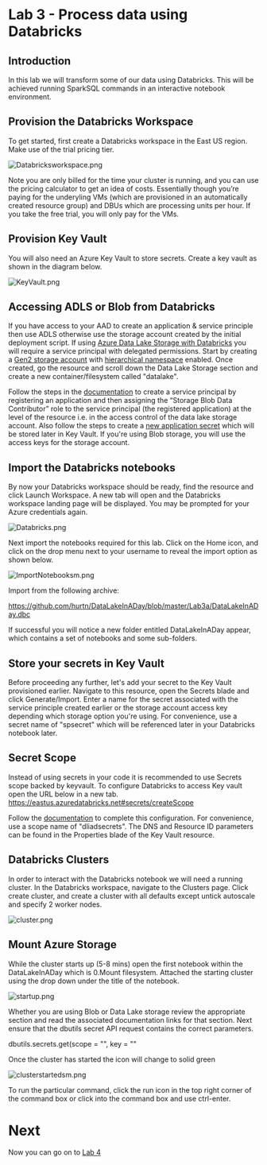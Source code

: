 # Lab 3 - Process data using Databricks

## Introduction

In this lab we will transform some of our data using Databricks. This will be achieved running SparkSQL commands in an interactive notebook environment. 

## Provision the Databricks Workspace

To get started, first create a Databricks workspace in the East US region. Make use of the trial pricing tier. 

![Databricksworkspace.png](images/Databricksworkspace.png)

Note you are only billed for the time your cluster is running, and you can use the pricing calculator to get an idea of costs. Essentially though you’re paying for the underyling VMs (which are provisioned in an automatically created resource group) and DBUs which are processing units per hour. If you take the free trial, you will only pay for the VMs.

## Provision Key Vault
 
You will also need an Azure Key Vault to store secrets. Create a key vault as shown in the diagram below.

![KeyVault.png](images/KeyVault.png)

## Accessing ADLS or Blob from Databricks

If you have access to your AAD to create an application & service principle then use ADLS otherwise use the storage account created by the initial deployment script. If using [Azure Data Lake Storage with Databricks](https://docs.databricks.com/spark/latest/data-sources/azure/azure-datalake-gen2.html#azure-data-lake-storage-gen2) you will require a service principal with delegated permissions. Start by creating a [Gen2 storage account](https://docs.microsoft.com/en-us/azure/storage/blobs/data-lake-storage-quickstart-create-account) with [hierarchical namespace](https://docs.microsoft.com/en-us/azure/storage/blobs/data-lake-storage-namespace) enabled. Once created, go the resource and scroll down the Data Lake Storage section and create a new container/filesystem called "datalake".

Follow the steps in the [documentation](https://docs.databricks.com/data/data-sources/azure/azure-datalake-gen2.html#create-and-grant-permissions-to-service-principal) to create a service principal by registering an application and then assigning the “Storage Blob Data Contributor” role to the service principal (the registered application) at the level of the resource i.e. in the access control of the data lake storage account. Also follow the steps to create a [new application secret](https://docs.microsoft.com/en-us/azure/active-directory/develop/howto-create-service-principal-portal#create-a-new-application-secret) which will be stored later in Key Vault. If you're using Blob storage, you will use the access keys for the storage account.

## Import the Databricks notebooks
By now your Databricks workspace should be ready, find the resource and click Launch Workspace. A new tab will open and the Databricks workspace landing page will be displayed. You may be prompted for your Azure credentials again.

![Databricks.png](images/Databricks.png)

Next import the notebooks required for this lab. Click on the Home icon, and click on the drop menu next to your username to reveal the import option as shown below. 

![ImportNotebooksm.png](images/ImportNotebooksm.png)

Import from the following archive: 

https://github.com/hurtn/DataLakeInADay/blob/master/Lab3a/DataLakeInADay.dbc

If successful you will notice a new folder entitled DataLakeInADay appear, which contains a set of notebooks and some sub-folders.

## Store your secrets in Key Vault
Before proceeding any further, let's add your secret to the Key Vault provisioned earlier. Navigate to this resource, open the Secrets blade and click Generate/Import. Enter a name for the secret associated with the service principle created earlier or the storage account access key depending which storage option you're using. For convenience, use a secret name of "spsecret" which will be referenced later in your Databricks notebook later. 

## Secret Scope
Instead of using secrets in your code it is recommended to use Secrets scope backed by keyvault. To configure Databricks to access Key vault open the URL below in a new tab.
https://eastus.azuredatabricks.net#secrets/createScope

Follow the [documentation](https://docs.azuredatabricks.net/security/secrets/secret-scopes.html#create-an-azure-key-vault-backed-secret-scope) to complete this configuration. For convenience, use a scope name of "dliadsecrets". The DNS and Resource ID parameters can be found in the Properties blade of the Key Vault resource. 

## Databricks Clusters
In order to interact with the Databricks notebook we will need a running cluster. In the Databricks workspace, navigate to the Clusters page. Click create cluster, and create a cluster with all defaults except untick autoscale and specify 2 worker nodes.

![cluster.png](images/clustersm.png)

## Mount Azure Storage
While the cluster starts up (5-8 mins) open the first notebook within the DataLakeInADay which is 0.Mount filesystem. Attached the starting cluster using the drop down under the title of the notebook.

![startup.png](images/startupsm.png)

Whether you are using Blob or Data Lake storage review the appropriate section and read the associated documentation links for that section. Next ensure that the dbutils secret API request contains the correct parameters.

dbutils.secrets.get(scope = "<scope-name>", key = "<secret>"
 
Once the cluster has started the icon will change to solid green

![clusterstartedsm.png](images/clusterstartedsm.png)

To run the particular command, click the run icon in the top right corner of the command box or click into the command box and use ctrl-enter.

# Next

Now you can go on to [Lab 4](../Lab4/Lab4.md)

